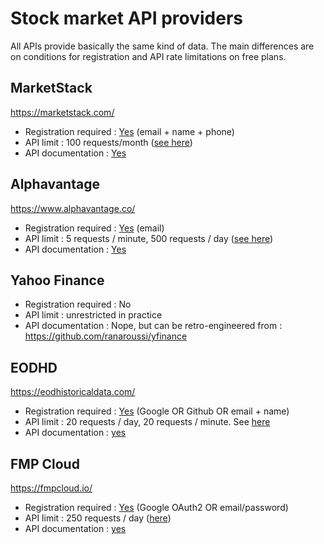 # Stock market API providers

All APIs provide basically the same kind of data. The main differences are on conditions
for registration and API rate limitations on free plans.


## MarketStack

https://marketstack.com/

* Registration required : [Yes](https://marketstack.com/signup/free) (email + name + phone)
* API limit : 100 requests/month ([see here](https://marketstack.com/product))
* API documentation : [Yes](https://marketstack.com/documentation)

## Alphavantage

https://www.alphavantage.co/

* Registration required : [Yes](https://www.alphavantage.co/support/#api-key) (email)
* API limit : 5 requests / minute, 500 requests / day ([see here](https://www.alphavantage.co/support/#support))
* API documentation : [Yes](https://www.alphavantage.co/documentation/)

## Yahoo Finance

* Registration required : No
* API limit : unrestricted in practice
* API documentation : Nope, but can be retro-engineered from : https://github.com/ranaroussi/yfinance

## EODHD

https://eodhistoricaldata.com/

* Registration required : [Yes](https://eodhistoricaldata.com/register) (Google OR Github OR email + name)
* API limit : 20 requests / day, 20 requests / minute. See [here](https://eodhistoricaldata.com/pricing)
* API documentation : [yes](https://eodhistoricaldata.com/financial-apis/)

## FMP Cloud

https://fmpcloud.io/

* Registration required : [Yes](https://fmpcloud.io/register) (Google OAuth2 OR email/password)
* API limit : 250 requests / day ([here](https://fmpcloud.io/plans))
* API documentation : [yes](https://fmpcloud.io/documentation)
